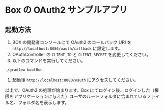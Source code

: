 # Box の OAuth2 サンプルアプリ

## 起動方法

1. BOX の開発者コンソールにて OAuth2 のコールバック URI を `http://localhost:8080/oauth/callback` に設定します。
1. OAuthController の `CLIENT_ID` と `CLIENT_SECRET` を変更してください。
1. 以下のコマンドを実行してください。

```bash
./gradlew bootRun
```

1. 起動後 `http://localhost:8080/oauth` にアクセスしてください。

以上で、OAuth2 の処理が始まります。Box にてログイン後、ログインした（権限をアプリケーションに与えた）ユーザのルートフォルダに含まれているファイル名、フォルダ名を表示します。

